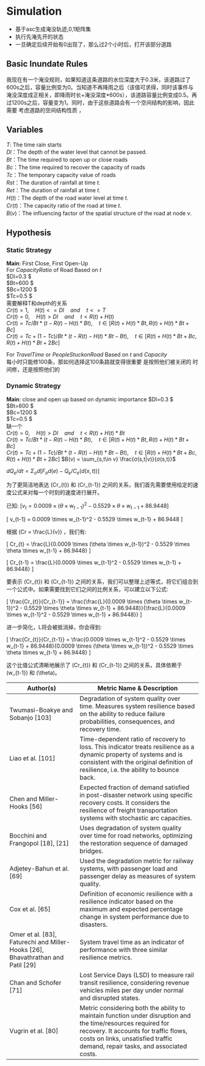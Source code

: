 # Simulation
- 基于asc生成淹没轨迹,0,1矩阵集
- 执行先淹先开的状态
- 一旦确定后续开始有0出现了，那么过2个小时后，打开该部分道路

## Basic Inundate Rules
我现在有一个淹没规则，如果知道这条道路的水位深度大于0.3米，该道路过了600s之后，容量比例变为0。当知道不再降雨之后（该值可求得，同时该事件与淹没深度成正相关，即降雨时长+淹没深度*600s），该道路容量比例变成0.5。再过1200s之后，容量变为1。同时，由于这些道路会有一个空间结构的影响，因此需要 考虑道路的空间结构性质 ，

## Variables
$T$: The time rain starts\
$Dl$：The depth of the water level that cannot be passed. \
$Bt$：The time required to open up or close roads\
$Bc$：The time required to recover the capacity of roads\
$Tc$：The temporary capacity value of roads\
$Rst$：The duration of rainfall at time $t$. \
$Ret$：The duration of rainfall at time $t$. \
$H(t)$：The depth of the road water level at time $t$. \
$Cr(t)$：The capacity ratio of the road at time $t$. \
$B(v)$：The influencing factor of the spatial structure of the road at node $v$.

## Hypothesis
### Static Strategy
**Main**: First Close, First Open-Up\
For $CapacityRatio$ of Road Based on $t$ \
$Dl=0.3 $ \
$Bt=600 $ \
$Bc=1200 $ \
$Tc=0.5 $ \
需要解释T和depth的关系\
$Cr(t) = 1, \quad H(t) <= Dl \quad and \quad t<=T$\
$Cr(t) = 0, \quad H(t) > Dl \quad and \quad t < R(t) + H(t)$ \
$Cr(t) = Tc / Bt * (t - R(t) - H(t) * Bt), \quad t \in [R(t) + H(t) * Bt, R(t) + H(t) * Bt + Bc]$ \
$Cr(t) = Tc + (1-Tc) / Bt * (t - R(t) - H(t) * Bt - Bt), \quad t \in [R(t) + H(t) * Bt + Bc, R(t) + H(t) * Bt + 2Bc]$ 


For $Travel Time$ or $People Stuck on Road$ Based on $t$ and $Capacity$ \
每小时只能修100条，那如何选择这100条路就变得很重要
是按照他们被关闭的 时间修，还是按照他们的



### Dynamic Strategy
**Main**: close and open up based on dynamic importance
$Dl=0.3 $ \
$Bt=600 $ \
$Bc=1200 $ \
$Tc=0.5 $ \
缺一个\
$Cr(t) = 0, \quad H(t) > Dl \quad and \quad t < R(t) + H(t) * Bt$ \
$Cr(t) = Tc / Bt * (t - R(t) - H(t) * Bt), \quad t \in [R(t) + H(t) * Bt, R(t) + H(t) * Bt + Bc]$ \
$Cr(t) = Tc + (1-Tc) / Bt * (t - R(t) - H(t) * Bt - Bt), \quad t \in [R(t) + H(t) * Bt + Bc, R(t) + H(t) * Bt + 2Bc]$ 
$B(v) = \sum_{s,t\in v} \frac{σ(s,t|v)}{σ(s,t)}$

$dQ_e/dt = Σ_od [F_od(e) - Q_e/C_e(d(x, t))]$

为了更简洁地表达 \(Cr_{t}\) 和 \(Cr_{t-1}\) 之间的关系，我们首先需要使用给定的速度公式来对每一个时刻的速度进行展开。

已知:
$[ v_{t} = 0.0009 \times (\theta \times w_{t-1})^2 - 0.5529 \times \theta \times w_{t-1} + 86.9448 ]$

\[ v_{t-1} = 0.0009 \times w_{t-1}^2 - 0.5529 \times w_{t-1} + 86.9448 \]

根据 \(Cr = \frac{L}{v}\) ，我们有:

\[ Cr_{t} = \frac{L}{0.0009 \times (\theta \times w_{t-1})^2 - 0.5529 \times \theta \times w_{t-1} + 86.9448} \]

\[ Cr_{t-1} = \frac{L}{0.0009 \times w_{t-1}^2 - 0.5529 \times w_{t-1} + 86.9448} \]

要表示 \(Cr_{t}\) 和 \(Cr_{t-1}\) 之间的关系，我们可以整理上述等式，将它们组合到一个公式中。如果需要找到它们之间的比例关系，可以建立以下公式:

\[ \frac{Cr_{t}}{Cr_{t-1}} = \frac{\frac{L}{0.0009 \times (\theta \times w_{t-1})^2 - 0.5529 \times \theta \times w_{t-1} + 86.9448}}{\frac{L}{0.0009 \times w_{t-1}^2 - 0.5529 \times w_{t-1} + 86.9448}} \]

进一步简化，L将会被抵消掉，你会得到:

\[ \frac{Cr_{t}}{Cr_{t-1}} = \frac{0.0009 \times w_{t-1}^2 - 0.5529 \times w_{t-1} + 86.9448}{0.0009 \times (\theta \times w_{t-1})^2 - 0.5529 \times \theta \times w_{t-1} + 86.9448} \]

这个比值公式清晰地展示了 \(Cr_{t}\) 和 \(Cr_{t-1}\) 之间的关系，具体依赖于 \(w_{t-1}\) 和 \(\theta\)。


| Author(s)                                     | Metric Name & Description |
|-----------------------------------------------|---------------------------|
| Twumasi-Boakye and Sobanjo [103]              | Degradation of system quality over time. Measures system resilience based on the ability to reduce failure probabilities, consequences, and recovery time. |
| Liao et al. [101]                             | Time-dependent ratio of recovery to loss. This indicator treats resilience as a dynamic property of systems and is consistent with the original definition of resilience, i.e. the ability to bounce back. |
| Chen and Miller-Hooks [56]                    | Expected fraction of demand satisfied in post-disaster network using specific recovery costs. It considers the resilience of freight transportation systems with stochastic arc capacities. |
| Bocchini and Frangopol [18], [21]             | Uses degradation of system quality over time for road networks, optimizing the restoration sequence of damaged bridges. |
| Adjetey-Bahun et al. [69]                     | Used the degradation metric for railway systems, with passenger load and passenger delay as measures of system quality. |
| Cox et al. [65]                               | Definition of economic resilience with a resilience indicator based on the maximum and expected percentage change in system performance due to disasters. |
| Omer et al. [83], Faturechi and Miller-Hooks [26], Bhavathrathan and Patil [29] | System travel time as an indicator of performance with three similar resilience metrics. |
| Chan and Schofer [71]                         | Lost Service Days (LSD) to measure rail transit resilience, considering revenue vehicles miles per day under normal and disrupted states. |
| Vugrin et al. [80]                            | Metric considering both the ability to maintain function under disruption and the time/resources required for recovery. It accounts for traffic flows, costs on links, unsatisfied traffic demand, repair tasks, and associated costs. |